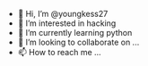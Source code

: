 - 👋 Hi, I’m @youngkess27
- 👀 I’m interested in hacking
- 🌱 I’m currently learning python 
- 💞️ I’m looking to collaborate on ...
- 📫 How to reach me ...

<!---
youngkess27/youngkess27 is a ✨ special ✨ repository because its `README.md` (this file) appears on your GitHub profile.
You can click the Preview link to take a look at your changes.
--->

